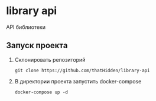 # library api
API библиотеки 
## Запуск проекта
1. Склонировать репозиторий
   ```shell
   git clone https://github.com/thatHidden/library-api
   ```
   
2. В директории проекта запустить docker-compose
   ```shell
   docker-compose up -d
   ```
